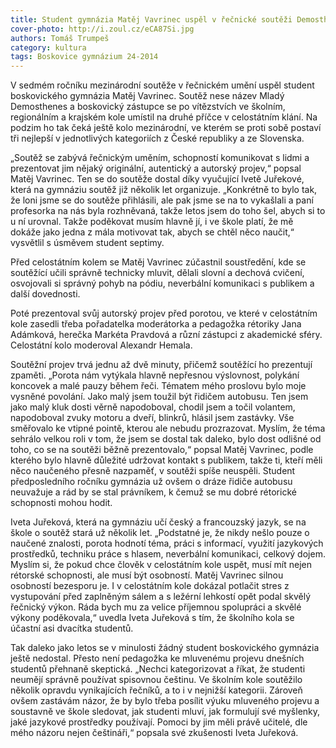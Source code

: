 ```yaml
---
title: Student gymnázia Matěj Vavrinec uspěl v řečnické soutěži Demosthenes
cover-photo: http://i.zoul.cz/eCA87Si.jpg
authors: Tomáš Trumpeš
category: kultura
tags: Boskovice gymnázium 24-2014 
---
```


V sedmém ročníku mezinárodní soutěže v řečnickém umění uspěl student boskovického gymnázia Matěj Vavrinec. Soutěž nese název Mladý Demosthenes a boskovický zástupce se po vítězstvích ve školním, regionálním a krajském kole umístil na druhé příčce v celostátním klání. Na podzim ho tak čeká ještě kolo mezinárodní, ve kterém se proti sobě postaví tři nejlepší v jednotlivých kategoriích z České republiky a ze Slovenska.

„Soutěž se zabývá řečnickým uměním, schopností komunikovat s lidmi a prezentovat jim nějaký originální, autentický a autorský projev,“ popsal Matěj Vavrinec. Ten se do soutěže dostal díky vyučující Ivetě Juřekové, která na gymnáziu soutěž již několik let organizuje. „Konkrétně to bylo tak, že loni jsme se do soutěže přihlásili, ale pak jsme se na to vykašlali a paní profesorka na nás byla rozhněvaná, takže letos jsem do toho šel, abych si to u ní urovnal. Takže poděkovat musím hlavně jí, i ve škole platí, že mě dokáže jako jedna z mála motivovat tak, abych se chtěl něco naučit,“ vysvětlil s úsměvem student septimy. 

Před celostátním kolem se Matěj Vavrinec zúčastnil soustředění, kde se soutěžící učili správně technicky mluvit, dělali slovní a dechová cvičení, osvojovali si správný pohyb na pódiu, neverbální komunikaci s publikem a další dovednosti. 

Poté prezentoval svůj autorský projev před porotou, ve které v celostátním kole zasedli třeba pořadatelka moderátorka a pedagožka rétoriky Jana Adámková, herečka Markéta Pravdová a různí zástupci z akademické sféry. Celostátní kolo moderoval Alexandr Hemala.

Soutěžní projev trvá jednu až dvě minuty, přičemž soutěžící ho prezentují zpaměti. „Porota nám vytýkala hlavně nepřesnou výslovnost, polykání koncovek a malé pauzy během řeči. Tématem mého proslovu bylo moje vysněné povolání. Jako malý jsem toužil být řidičem autobusu. Ten jsem jako malý kluk dosti věrně napodoboval, chodil jsem a točil volantem, napodoboval zvuky motoru a dveří, blinkrů, hlásil jsem zastávky. Vše směřovalo ke vtipné pointě, kterou ale nebudu prozrazovat. Myslím, že téma sehrálo velkou roli v tom, že jsem se dostal tak daleko, bylo dost odlišné od toho, co se na soutěži běžně prezentovalo,“ popsal Matěj Vavrinec, podle kterého bylo hlavně důležité udržovat kontakt s publikem, takže ti, kteří měli něco naučeného přesně nazpaměť, v soutěži spíše neuspěli. Student předposledního ročníku gymnázia už ovšem o dráze řidiče autobusu neuvažuje a rád by se stal právníkem, k čemuž se mu dobré rétorické schopnosti mohou hodit. 

Iveta Juřeková, která na gymnáziu učí český a francouzský jazyk, se na škole o soutěž stará už několik let. „Podstatné je, že nikdy nešlo pouze o naučené znalosti, porota hodnotí téma, práci s informací, využití jazykových prostředků, techniku práce s hlasem, neverbální komunikaci, celkový dojem. Myslím si, že pokud chce člověk v celostátním kole uspět, musí mít nejen rétorské schopnosti, ale musí být osobností. Matěj Vavrinec silnou osobností bezesporu je. I v celostátním kole dokázal potlačit stres z vystupování před zaplněným sálem a s ležérní lehkostí opět podal skvělý řečnický výkon.  Ráda bych mu za velice příjemnou spolupráci a skvělé výkony poděkovala,“ uvedla Iveta Juřeková s tím, že školního kola se účastní asi dvacítka studentů.

Tak daleko jako letos se v minulosti žádný student boskovického gymnázia ještě nedostal. Přesto není pedagožka ke mluvenému projevu dnešních studentů přehnaně skeptická. „Nechci kategorizovat a říkat, že studenti neumějí správně používat spisovnou češtinu. Ve školním kole soutěžilo několik opravdu vynikajících řečníků, a to i v nejnižší kategorii. Zároveň ovšem zastávám názor, že by bylo třeba posílit výuku mluveného projevu a soustavně ve škole sledovat, jak studenti mluví, jak formulují své myšlenky, jaké jazykové prostředky používají. Pomoci by jim měli právě učitelé, dle mého názoru nejen češtináři,“ popsala své zkušenosti Iveta Juřeková.